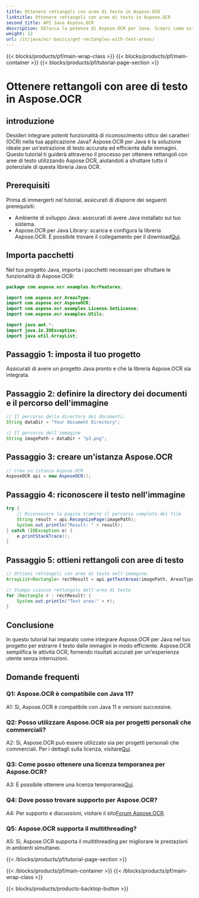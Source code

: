 ```yaml
---
title: Ottenere rettangoli con aree di testo in Aspose.OCR
linktitle: Ottenere rettangoli con aree di testo in Aspose.OCR
second_title: API Java Aspose.OCR
description: Sblocca la potenza di Aspose.OCR per Java. Scopri come estrarre il testo dalle immagini senza problemi in questa guida passo passo. Scaricalo ora per un efficiente riconoscimento del testo.
weight: 12
url: /it/java/ocr-basics/get-rectangles-with-text-areas/
---
```


{{< blocks/products/pf/main-wrap-class >}}
{{< blocks/products/pf/main-container >}}
{{< blocks/products/pf/tutorial-page-section >}}

# Ottenere rettangoli con aree di testo in Aspose.OCR

## introduzione

Desideri integrare potenti funzionalità di riconoscimento ottico dei caratteri (OCR) nella tua applicazione Java? Aspose.OCR per Java è la soluzione ideale per un'estrazione di testo accurata ed efficiente dalle immagini. Questo tutorial ti guiderà attraverso il processo per ottenere rettangoli con aree di testo utilizzando Aspose.OCR, aiutandoti a sfruttare tutto il potenziale di questa libreria Java OCR.

## Prerequisiti

Prima di immergerti nel tutorial, assicurati di disporre dei seguenti prerequisiti:

- Ambiente di sviluppo Java: assicurati di avere Java installato sul tuo sistema.
-  Aspose.OCR per Java Library: scarica e configura la libreria Aspose.OCR. È possibile trovare il collegamento per il download[Qui](https://releases.aspose.com/ocr/java/).

## Importa pacchetti

Nel tuo progetto Java, importa i pacchetti necessari per sfruttare le funzionalità di Aspose.OCR:

```java
package com.aspose.ocr.examples.OcrFeatures;

import com.aspose.ocr.AreasType;
import com.aspose.ocr.AsposeOCR;
import com.aspose.ocr.examples.License.SetLicense;
import com.aspose.ocr.examples.Utils;

import java.awt.*;
import java.io.IOException;
import java.util.ArrayList;
```

## Passaggio 1: imposta il tuo progetto

Assicurati di avere un progetto Java pronto e che la libreria Aspose.OCR sia integrata.

## Passaggio 2: definire la directory dei documenti e il percorso dell'immagine

```java
// Il percorso della directory dei documenti.
String dataDir = "Your Document Directory";

// Il percorso dell'immagine
String imagePath = dataDir + "p3.png";
```

## Passaggio 3: creare un'istanza Aspose.OCR

```java
// Crea un'istanza Aspose.OCR
AsposeOCR api = new AsposeOCR();
```

## Passaggio 4: riconoscere il testo nell'immagine

```java
try {
    // Riconoscere la pagina tramite il percorso completo del file
    String result = api.RecognizePage(imagePath);
    System.out.println("Result: " + result);
} catch (IOException e) {
    e.printStackTrace();
}
```

## Passaggio 5: ottieni rettangoli con aree di testo

```java
// Ottieni rettangoli con aree di testo nell'immagine.
ArrayList<Rectangle> rectResult = api.getTextAreas(imagePath, AreasType.PARAGRAPHS, true);

// Stampa ciascun rettangolo dell'area di testo
for (Rectangle r : rectResult) {
    System.out.println("Text area:" + r);
}
```

## Conclusione

In questo tutorial hai imparato come integrare Aspose.OCR per Java nel tuo progetto per estrarre il testo dalle immagini in modo efficiente. Aspose.OCR semplifica le attività OCR, fornendo risultati accurati per un'esperienza utente senza interruzioni.

## Domande frequenti

### Q1: Aspose.OCR è compatibile con Java 11?

A1: Sì, Aspose.OCR è compatibile con Java 11 e versioni successive.

### Q2: Posso utilizzare Aspose.OCR sia per progetti personali che commerciali?

 A2: Sì, Aspose.OCR può essere utilizzato sia per progetti personali che commerciali. Per i dettagli sulla licenza, visitare[Qui](https://purchase.aspose.com/buy).

### Q3: Come posso ottenere una licenza temporanea per Aspose.OCR?

 A3: È possibile ottenere una licenza temporanea[Qui](https://purchase.aspose.com/temporary-license/).

### Q4: Dove posso trovare supporto per Aspose.OCR?

 A4: Per supporto e discussioni, visitare il sito[Forum Aspose.OCR](https://forum.aspose.com/c/ocr/16).

### Q5: Aspose.OCR supporta il multithreading?

A5: Sì, Aspose.OCR supporta il multithreading per migliorare le prestazioni in ambienti simultanei.

{{< /blocks/products/pf/tutorial-page-section >}}

{{< /blocks/products/pf/main-container >}}
{{< /blocks/products/pf/main-wrap-class >}}

{{< blocks/products/products-backtop-button >}}

